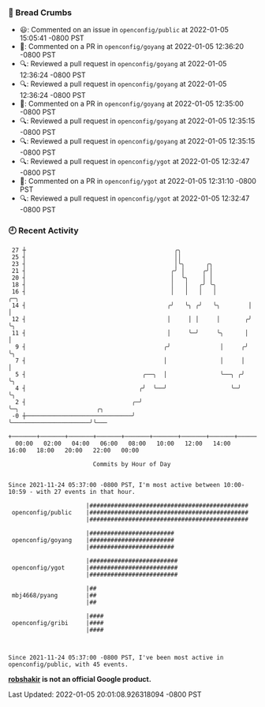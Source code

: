 ### 🍞 Bread Crumbs

 * 😃: Commented on an issue in `openconfig/public` at 2022-01-05 15:05:41 -0800 PST
 * 💬: Commented on a PR in  `openconfig/goyang` at 2022-01-05 12:36:20 -0800 PST
 * 🔍: Reviewed a pull request in  `openconfig/goyang` at 2022-01-05 12:36:24 -0800 PST
 * 🔍: Reviewed a pull request in  `openconfig/goyang` at 2022-01-05 12:36:24 -0800 PST
 * 💬: Commented on a PR in  `openconfig/goyang` at 2022-01-05 12:35:00 -0800 PST
 * 🔍: Reviewed a pull request in  `openconfig/goyang` at 2022-01-05 12:35:15 -0800 PST
 * 🔍: Reviewed a pull request in  `openconfig/goyang` at 2022-01-05 12:35:15 -0800 PST
 * 🔍: Reviewed a pull request in  `openconfig/ygot` at 2022-01-05 12:32:47 -0800 PST
 * 💬: Commented on a PR in  `openconfig/ygot` at 2022-01-05 12:31:10 -0800 PST
 * 🔍: Reviewed a pull request in  `openconfig/ygot` at 2022-01-05 12:32:47 -0800 PST

### 🕘 Recent Activity
```
 27 ┼                                          ╭╮
 25 ┤                                          ││
 23 ┤                                          │╰╮      ╭╮
 21 ┤                                         ╭╯ │     ╭╯│
 20 ┤                                         │  ╰╮    │ │
 18 ┤                                         │   │   ╭╯ ╰╮
 16 ┤                                         │   │   │   │         ╭─╮
 14 ┤                                        ╭╯   ╰╮ ╭╯   ╰╮        │ │
 12 ┤                                        │     │ │     │       ╭╯ ╰╮
 11 ┤                                        │     ╰─╯     ╰╮      │   │
  9 ┤                                       ╭╯              │     ╭╯   ╰╮
  7 ┤                                       │               │     │     │
  5 ┤                                 ╭──╮  │               ╰──╮ ╭╯     ╰╮
  4 ┤                                ╭╯  ╰──╯                  ╰─╯       ╰╮
  2 ┤                              ╭─╯                                    ╰─╮                      ╭╮
 -0 ┼──────────────────────────────╯                                        ╰──────────────────────╯╰───
    +───────+───────+───────+───────+───────+───────+───────+───────+───────+───────+───────+───────+────
  00:00   02:00   04:00   06:00   08:00   10:00   12:00   14:00   16:00   18:00   20:00   22:00   00:00   

						Commits by Hour of Day


Since 2021-11-24 05:37:00 -0800 PST, I'm most active between 10:00-10:59 - with 27 events in that hour.

```



```
                      |#############################################
 openconfig/public    |#############################################
                      |#############################################

                      |########################
 openconfig/goyang    |########################
                      |########################

                      |#########################
 openconfig/ygot      |#########################
                      |#########################

                      |##
 mbj4668/pyang        |##
                      |##

                      |####
 openconfig/gribi     |####
                      |####



Since 2021-11-24 05:37:00 -0800 PST, I've been most active in openconfig/public, with 45 events.

```
**[robshakir](mailto:robjs@google.com) is not an official Google product.**  


Last Updated: 2022-01-05 20:01:08.926318094 -0800 PST
